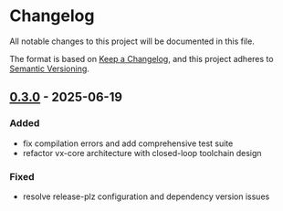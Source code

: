 # Changelog

All notable changes to this project will be documented in this file.

The format is based on [Keep a Changelog](https://keepachangelog.com/en/1.0.0/),
and this project adheres to [Semantic Versioning](https://semver.org/spec/v2.0.0.html).


## [0.3.0](https://github.com/loonghao/vx/compare/vx-tool-pnpm-v0.2.6...vx-tool-pnpm-v0.3.0) - 2025-06-19

### Added

- fix compilation errors and add comprehensive test suite
- refactor vx-core architecture with closed-loop toolchain design

### Fixed

- resolve release-plz configuration and dependency version issues
